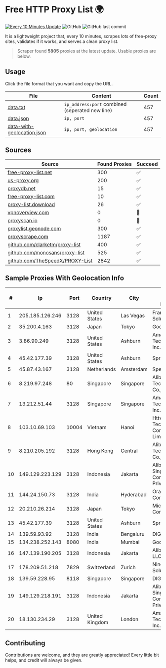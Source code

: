 
# Free HTTP Proxy List 🌍

[![Every 10 Minutes Update](https://github.com/mertguvencli/http-proxy-list/actions/workflows/main.yml/badge.svg?branch=main)](https://github.com/mertguvencli/http-proxy-list/actions/workflows/main.yml)
![GitHub](https://img.shields.io/github/license/mertguvencli/http-proxy-list)
![GitHub last commit](https://img.shields.io/github/last-commit/mertguvencli/http-proxy-list)

It is a lightweight project that, every 10 minutes, scrapes lots of free-proxy sites, validates if it works, and serves a clean proxy list.


> Scraper found **5805** proxies at the latest update. Usable proxies are below.

## Usage

Click the file format that you want and copy the URL.


|File|Content|Count|
|----|-------|-----|
|[data.txt](https://raw.githubusercontent.com/mertguvencli/http-proxy-list/main/proxy-list/data.txt)|`ip_address:port` combined (seperated new line)|457|
|[data.json](https://raw.githubusercontent.com/mertguvencli/http-proxy-list/main/proxy-list/data.json)|`ip, port`|457|
|[data-with-geolocation.json](https://raw.githubusercontent.com/mertguvencli/http-proxy-list/main/proxy-list/data-with-geolocation.json)|`ip, port, geolocation`|457|

## Sources

|Source|Found Proxies|Succeed|
|------|-------------|-------|
|[free-proxy-list.net](https://free-proxy-list.net)|300|✅|
|[us-proxy.org](https://www.us-proxy.org)|200|✅|
|[proxydb.net](http://proxydb.net)|15|✅|
|[free-proxy-list.com](https://free-proxy-list.com/?page=&port=&type%5B%5D=http&type%5B%5D=https&up_time=0&search=Search)|10|✅|
|[proxy-list.download](https://www.proxy-list.download/HTTP)|26|✅|
|[vpnoverview.com](https://vpnoverview.com/privacy/anonymous-browsing/free-proxy-servers)|0|🚫|
|[proxyscan.io](https://www.proxyscan.io)|0|🚫|
|[proxylist.geonode.com](https://proxylist.geonode.com/api/proxy-list?limit=300&page=1&sort_by=lastChecked&sort_type=desc&protocols=http,https)|300|✅|
|[proxyscrape.com](https://api.proxyscrape.com/v2/?request=displayproxies&protocol=http&timeout=10000&country=all&ssl=all&anonymity=all)|1187|✅|
|[github.com/clarketm/proxy-list](https://raw.githubusercontent.com/clarketm/proxy-list/master/proxy-list-raw.txt)|400|✅|
|[github.com/monosans/proxy-list](https://raw.githubusercontent.com/monosans/proxy-list/main/proxies/http.txt)|525|✅|
|[github.com/TheSpeedX/PROXY-List](https://raw.githubusercontent.com/TheSpeedX/PROXY-List/master/http.txt)|2842|✅|


## Sample Proxies With Geolocation Info

|#|Ip|Port|Country|City|Internet Service Provider|
|-|--|----|-------|----|-------------------------|
|1|205.185.126.246|3128|United States|Las Vegas|FranTech Solutions|
|2|35.200.4.163|3128|Japan|Tokyo|Google LLC|
|3|3.86.90.249|3128|United States|Ashburn|Amazon Technologies Inc.|
|4|45.42.177.39|3128|United States|Ashburn|Sprint|
|5|45.87.43.167|3128|Netherlands|Amsterdam|SpectraIP B.V.|
|6|8.219.97.248|80|Singapore|Singapore|Alibaba (US) Technology Co., Ltd.|
|7|13.212.51.44|3128|Singapore|Singapore|Amazon Technologies Inc.|
|8|103.10.69.103|10004|Vietnam|Hanoi|Httvserver Technology Company Limited|
|9|8.210.205.192|3128|Hong Kong|Central|Alibaba (US) Technology Co., Ltd.|
|10|149.129.223.129|3128|Indonesia|Jakarta|Alibaba.com Singapore E-Commerce Private Limited|
|11|144.24.150.73|3128|India|Hyderabad|Oracle Corporation|
|12|20.210.26.214|3128|Japan|Tokyo|Microsoft Corporation|
|13|45.42.177.39|3128|United States|Ashburn|Sprint|
|14|139.59.93.92|3128|India|Bengaluru|DIGITALOCEAN|
|15|134.238.252.143|8080|India|Mumbai|Google LLC|
|16|147.139.190.205|3128|Indonesia|Jakarta|Alibaba.com LLC|
|17|178.209.51.218|7829|Switzerland|Zurich|Nine Internet Solutions AG|
|18|139.59.228.95|8118|Singapore|Singapore|DIGITALOCEAN|
|19|149.129.218.191|3128|Indonesia|Jakarta|Alibaba.com Singapore E-Commerce Private Limited|
|20|18.130.234.29|3128|United Kingdom|London|Amazon Technologies Inc.|



## Contributing

Contributions are welcome, and they are greatly appreciated! Every
little bit helps, and credit will always be given.


